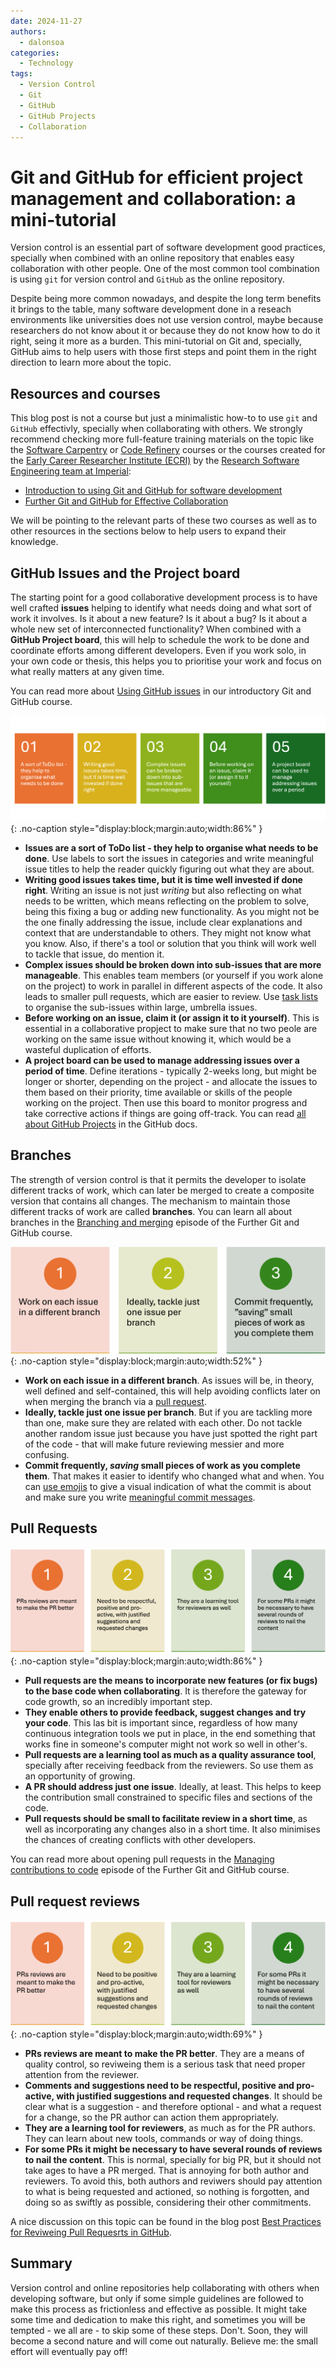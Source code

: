```yaml
---
date: 2024-11-27
authors:
  - dalonsoa
categories:
  - Technology
tags:
  - Version Control
  - Git
  - GitHub
  - GitHub Projects
  - Collaboration
---
```


# Git and GitHub for efficient project management and collaboration: a mini-tutorial

Version control is an essential part of software development good practices, specially when combined with an online repository that enables easy collaboration with other people. One of the most common tool combination is using `git` for version control and `GitHub` as the online repository.

Despite being more common nowadays, and despite the long term benefits it brings to the table, many software development done in a reseach environments like universities does not use version control, maybe because researchers do not know about it or because they do not know how to do it right, seing it more as a burden. This mini-tutorial on Git and, specially, GitHub aims to help users with those first steps and point them in the right direction to learn more about the topic.

<!-- more -->

## Resources and courses

This blog post is not a course but just a minimalistic how-to to use `git` and `GitHub` effectivly, specially when collaborating with others. We strongly recommend checking more full-feature training materials on the topic like the [Software Carpentry](https://software-carpentry.org/) or [Code Refinery](https://coderefinery.org/lessons/) courses or the courses created for the [Early Career Researcher Institute (ECRI)](https://www.imperial.ac.uk/students/academic-support/graduate-school/professional-development/doctoral-students/research-computing-data-science/courses/) by the [Research Software Engineering team at Imperial](https://www.imperial.ac.uk/admin-services/ict/self-service/research-support/rcs/service-offering/research-software-engineering/):

- [Introduction to using Git and GitHub for software development](https://imperialcollegelondon.github.io/introductory_grad_school_git_course/)
- [Further Git and GitHub for Effective Collaboration](https://imperialcollegelondon.github.io/intermediate_grad_school_git_course/)

We will be pointing to the relevant parts of these two courses as well as to other resources in the sections below to help users to expand their knowledge.

## GitHub Issues and the Project board

The starting point for a good collaborative development process is to have well crafted **issues** helping to identify what needs doing and what sort of work it involves. Is it about a new feature? Is it about a bug? Is it about a whole new set of interconnected functionality? When combined with a **GitHub Project board**, this will help to schedule the work to be done and coordinate efforts among different developers. Even if you work solo, in your own code or thesis, this helps you to prioritise your work and focus on what really matters at any given time.

You can read more about [Using GitHub issues](https://imperialcollegelondon.github.io/introductory_grad_school_git_course/l3-01-issues/index.html) in our introductory Git and GitHub course.

![Key points for working wiht issues.](images/tutorial_git_github/issues.png){: .no-caption style="display:block;margin:auto;width:86%" }

- **Issues are a sort of ToDo list - they help to organise what needs to be done**. Use labels to sort the issues in categories and write meaningful issue titles to help the reader quickly figuring out what they are about.
- **Writing good issues takes time, but it is time well invested if done right**. Writing an issue is not just _writing_ but also reflecting on what needs to be written, which means reflecting on the problem to solve, being this fixing a bug or adding new functionality. As you might not be the one finally addressing the issue, include clear explanations and context that are understandable to others. They might not know what you know. Also, if there's a tool or solution that you think will work well to tackle that issue, do mention it.
- **Complex issues should be broken down into sub-issues that are more manageable**. This enables team members (or yourself if you work alone on the project) to work in parallel in different aspects of the code. It also leads to smaller pull requests, which are easier to review. Use [task lists](https://docs.github.com/en/get-started/writing-on-github/working-with-advanced-formatting/about-task-lists) to organise the sub-issues within large, umbrella issues.
- **Before working on an issue, claim it (or assign it to it yourself)**. This is essential in a collaborative propject to make sure that no two peole are working on the same issue without knowing it, which would be a wasteful duplication of efforts.
- **A project board can be used to manage addressing issues over a period of time**. Define iterations - typically 2-weeks long, but might be longer or shorter, depending on the project - and allocate the issues to them based on their priority, time available or skills of the people working on the project. Then use this board to monitor progress and take corrective actions if things are going off-track. You can read [all about GitHub Projects](https://docs.github.com/en/issues/planning-and-tracking-with-projects) in the GitHub docs.

## Branches

The strength of version control is that it permits the developer to isolate different tracks of work, which can later be merged to create a composite version that contains all changes. The mechanism to maintain those different tracks of work are called **branches**. You can learn all about branches in the [Branching and merging](https://imperialcollegelondon.github.io/intermediate_grad_school_git_course/02-branching_merging/index.html) episode of the Further Git and GitHub course.

![Key points for working with branches.](images/tutorial_git_github/branches.png){: .no-caption style="display:block;margin:auto;width:52%" }

- **Work on each issue in a different branch**. As issues will be, in theory, well defined and self-contained, this will help avoiding conflicts later on when merging the branch via a [pull request](#pull-requests).
- **Ideally, tackle just one issue per branch**. But if you are tackling more than one, make sure they are related with each other. Do not tackle another random issue just because you have just spotted the right part of the code - that will make future reviewing messier and more confusing.
- **Commit frequently, _saving_ small pieces of work as you complete them**. That makes it easier to identify who changed what and when. You can [use emojis](https://gitmoji.dev/) to give a visual indication of what the commit is about and make sure you write [meaningful commit messages](https://www.freecodecamp.org/news/how-to-write-better-git-commit-messages/).

## Pull Requests

![Key points for the creation of PR.](images/tutorial_git_github/pull_requests.png){: .no-caption style="display:block;margin:auto;width:86%" }

- **Pull requests are the means to incorporate new features (or fix bugs) to the base code when collaborating**. It is therefore the gateway for code growth, so an incredibly important step.
- **They enable others to provide feedback, suggest changes and try your code**. This las bit is important since, regardless of how many continuous integration tools we put in place, in the end something that works fine in someone's computer might not work so well in other's.
- **Pull requests are a learning tool as much as a quality assurance tool**, specially after receiving feedback from the reviewers. So use them as an opportunity of growing.
- **A PR should address just one issue**. Ideally, at least. This helps to keep the contribution small constrained to specific files and sections of the code.
- **Pull requests should be small to facilitate review in a short time**, as well as incorporating any changes also in a short time. It also minimises the chances of creating conflicts with other developers.

You can read more about opening pull requests in the [Managing contributions to code](https://imperialcollegelondon.github.io/intermediate_grad_school_git_course/06-managing_contributions/index.html) episode of the Further Git and GitHub course.

## Pull request reviews

![Key points for PR reviews.](images/tutorial_git_github/reviews.png){: .no-caption style="display:block;margin:auto;width:69%" }

- **PRs reviews are meant to make the PR better**. They are a means of quality control, so reviweing them is a serious task that need proper attention from the reviewer.
- **Comments and suggestions need to be respectful, positive and pro-active, with justified suggestions and requested changes**. It should be clear what is a suggestion - and therefore optional - and what a request for a change, so the PR author can action them appropriately.
- **They are a learning tool for reviewers**, as much as for the PR authors. They can learn about new tools, commands or way of doing things.
- **For some PRs it might be necessary to have several rounds of reviews to nail the content**. This is normal, specially for big PR, but it should not take ages to have a PR merged. That is annoying for both author and reviewers. To avoid this, both authors and reviwers should pay attention to what is being requested and actioned, so nothing is forgotten, and doing so as swiftly as possible, considering their other commitments.

A nice discussion on this topic can be found in the blog post [Best Practices for Reviweing Pull Requesrts in GitHub](https://rewind.com/blog/best-practices-for-reviewing-pull-requests-in-github/).

## Summary

Version control and online repositories help collaborating with others when developing software, but only if some simple guidelines are followed to make this process as frictionless and effective as possible. It might take some time and dedication to make this right, and sometimes you will be tempted - we all are - to skip some of these steps. Don't. Soon, they will become a second nature and will come out naturally. Believe me: the small effort will eventually pay off!
